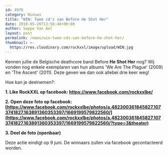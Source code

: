 ```yaml
---
id: 4976
category: Nieuws
title: "WIN: Twee cd's van Before He Shot Her"
date: 2018-05-26T13:56:48+00:00
author: Seppe Van Ael
layout: post
permalink: /news/win-twee-cds-van-before-he-shot-her/
thumbnail: >-
  https://res.cloudinary.com/rockxxl/image/upload/WIN.jpg
---
```

Kennen jullie de Belgische deathcore band Before **He Shot Her** nog? Wij vonden nog enkele exemplaren van hun albums 'We Are The Plague' (2009) en 'The Ascent' (2011). Deze geven we dan ook allebei drie keer weg!

Hoe kan je deelnemen?:

**1. Like RockXXL op facebook: <https://www.facebook.com/rockxxlbe/>**

**2. Open deze foto op facebook:**
**[https://www.facebook.com/rockxxlbe/photos/a.482300361845827.1073741827.163891360353397/1669199579822560/](https://www.facebook.com/rockxxlbe/photos/a.482300361845827.1073741827.163891360353397/1669199579822560/?type=3&theater)**

**3. Deel de foto (openbaar)**

Deze actie eindigt op 9 juni. De winnaars zullen via facebook gecontacteerd worden.
